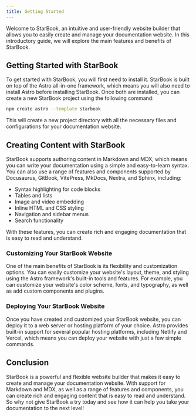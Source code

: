 ```yaml
---
title: Getting Started
---
```


Welcome to StarBook, an intuitive and user-friendly website builder that allows you to easily create and manage your documentation website. In this introductory guide, we will explore the main features and benefits of StarBook.

## Getting Started with StarBook

To get started with StarBook, you will first need to install it. StarBook is built on top of the Astro all-in-one framework, which means you will also need to install Astro before installing StarBook. Once both are installed, you can create a new StarBook project using the following command:

```sh
npm create astro --template starbook
```

This will create a new project directory with all the necessary files and configurations for your documentation website.

## Creating Content with StarBook

StarBook supports authoring content in Markdown and MDX, which means you can write your documentation using a simple and easy-to-learn syntax. You can also use a range of features and components supported by Docusaurus, GitBook, VitePress, MkDocs, Nextra, and Sphinx, including:

- Syntax highlighting for code blocks
- Tables and lists
- Image and video embedding
- Inline HTML and CSS styling
- Navigation and sidebar menus
- Search functionality

With these features, you can create rich and engaging documentation that is easy to read and understand.

### Customizing Your StarBook Website

One of the main benefits of StarBook is its flexibility and customization options. You can easily customize your website's layout, theme, and styling using the Astro framework's built-in tools and features. For example, you can customize your website's color scheme, fonts, and typography, as well as add custom components and plugins.

### Deploying Your StarBook Website

Once you have created and customized your StarBook website, you can deploy it to a web server or hosting platform of your choice. Astro provides built-in support for several popular hosting platforms, including Netlify and Vercel, which means you can deploy your website with just a few simple commands.

## Conclusion

StarBook is a powerful and flexible website builder that makes it easy to create and manage your documentation website. With support for Markdown and MDX, as well as a range of features and components, you can create rich and engaging content that is easy to read and understand. So why not give StarBook a try today and see how it can help you take your documentation to the next level!
